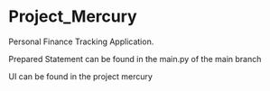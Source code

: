 # Project_Mercury
Personal Finance Tracking Application. 

Prepared Statement can be found in the main.py of the main branch 

UI can be found in the project mercury 
